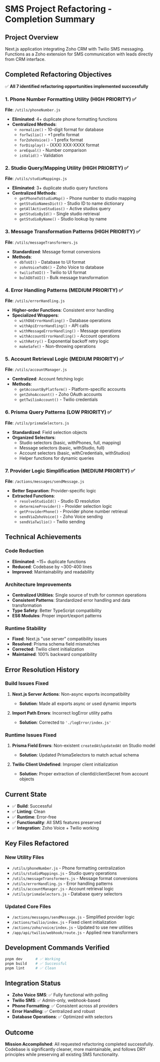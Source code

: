 # SMS Project Refactoring - Completion Summary

## Project Overview
Next.js application integrating Zoho CRM with Twilio SMS messaging. Functions as a Zoho extension for SMS communication with leads directly from CRM interface.

## Completed Refactoring Objectives
✅ **All 7 identified refactoring opportunities implemented successfully**

### 1. Phone Number Formatting Utility (HIGH PRIORITY) ✅
**File**: `/utils/phoneNumber.js`
- **Eliminated**: 4+ duplicate phone formatting functions
- **Centralized Methods**:
  - `normalize()` - 10-digit format for database
  - `forTwilio()` - +1 prefix format 
  - `forZohoVoice()` - 1 prefix format
  - `forDisplay()` - (XXX) XXX-XXXX format
  - `areEqual()` - Number comparison
  - `isValid()` - Validation

### 2. Studio Query/Mapping Utility (HIGH PRIORITY) ✅
**File**: `/utils/studioMappings.js`
- **Eliminated**: 3+ duplicate studio query functions
- **Centralized Methods**:
  - `getPhoneToStudioMap()` - Phone number to studio mapping
  - `getStudioNamesDict()` - Studio ID to name dictionary
  - `getAllActiveStudios()` - Active studios query
  - `getStudioById()` - Single studio retrieval
  - `getStudioByName()` - Studio lookup by name

### 3. Message Transformation Patterns (HIGH PRIORITY) ✅
**File**: `/utils/messageTransformers.js`
- **Standardized**: Message format conversions
- **Methods**:
  - `dbToUI()` - Database to UI format
  - `zohoVoiceToDb()` - Zoho Voice to database
  - `twilioToUI()` - Twilio to UI format
  - `bulkDbToUI()` - Bulk message transformation

### 4. Error Handling Patterns (MEDIUM PRIORITY) ✅
**File**: `/utils/errorHandling.js`
- **Higher-order Functions**: Consistent error handling
- **Specialized Wrappers**:
  - `withDbErrorHandling()` - Database operations
  - `withApiErrorHandling()` - API calls
  - `withMessageErrorHandling()` - Message operations
  - `withAccountErrorHandling()` - Account operations
  - `withRetry()` - Exponential backoff retry logic
  - `makeSafe()` - Non-throwing operations

### 5. Account Retrieval Logic (MEDIUM PRIORITY) ✅
**File**: `/utils/accountManager.js`
- **Centralized**: Account fetching logic
- **Methods**:
  - `getAccountByPlatform()` - Platform-specific accounts
  - `getZohoAccount()` - Zoho OAuth accounts
  - `getTwilioAccount()` - Twilio credentials

### 6. Prisma Query Patterns (LOW PRIORITY) ✅
**File**: `/utils/prismaSelectors.js`
- **Standardized**: Field selection objects
- **Organized Selectors**:
  - Studio selectors (basic, withPhones, full, mapping)
  - Message selectors (basic, withStudio, full)
  - Account selectors (basic, withCredentials, withStudios)
  - Helper functions for dynamic queries

### 7. Provider Logic Simplification (MEDIUM PRIORITY) ✅
**File**: `/actions/messages/sendMessage.js`
- **Better Separation**: Provider-specific logic
- **Extracted Functions**:
  - `resolveStudioId()` - Studio ID resolution
  - `determineProvider()` - Provider selection logic
  - `getProviderPhone()` - Provider phone number retrieval
  - `sendViaZohoVoice()` - Zoho Voice sending
  - `sendViaTwilio()` - Twilio sending

## Technical Achievements

### Code Reduction
- **Eliminated**: ~15+ duplicate functions
- **Reduced**: Codebase by ~300-400 lines
- **Improved**: Maintainability and readability

### Architecture Improvements
- **Centralized Utilities**: Single source of truth for common operations
- **Consistent Patterns**: Standardized error handling and data transformation
- **Type Safety**: Better TypeScript compatibility
- **ES6 Modules**: Proper import/export patterns

### Runtime Stability
- **Fixed**: Next.js "use server" compatibility issues
- **Resolved**: Prisma schema field mismatches
- **Corrected**: Twilio client initialization
- **Maintained**: 100% backward compatibility

## Error Resolution History

### Build Issues Fixed
1. **Next.js Server Actions**: Non-async exports incompatibility
   - **Solution**: Made all exports async or used dynamic imports

2. **Import Path Errors**: Incorrect logError utility paths
   - **Solution**: Corrected to `'./logError/index.js'`

### Runtime Issues Fixed
1. **Prisma Field Errors**: Non-existent `createdAt`/`updatedAt` on Studio model
   - **Solution**: Updated PrismaSelectors to match actual schema

2. **Twilio Client Undefined**: Improper client initialization
   - **Solution**: Proper extraction of clientId/clientSecret from account objects

## Current State
- ✅ **Build**: Successful
- ✅ **Linting**: Clean
- ✅ **Runtime**: Error-free
- ✅ **Functionality**: All SMS features preserved
- ✅ **Integration**: Zoho Voice + Twilio working

## Key Files Refactored

### New Utility Files
- `/utils/phoneNumber.js` - Phone formatting centralization
- `/utils/studioMappings.js` - Studio query operations
- `/utils/messageTransformers.js` - Message format conversions
- `/utils/errorHandling.js` - Error handling patterns
- `/utils/accountManager.js` - Account retrieval logic
- `/utils/prismaSelectors.js` - Database query selectors

### Updated Core Files
- `/actions/messages/sendMessage.js` - Simplified provider logic
- `/actions/twilio/index.js` - Fixed client initialization
- `/actions/zoho/voice/index.js` - Updated to use new utilities
- `/app/api/twilio/webhook/route.js` - Applied new transformers

## Development Commands Verified
```bash
pnpm dev      # ✅ Working
pnpm build    # ✅ Successful
pnpm lint     # ✅ Clean
```

## Integration Status
- **Zoho Voice SMS**: ✅ Fully functional with polling
- **Twilio SMS**: ✅ Admin-only, webhook-based
- **Phone Formatting**: ✅ Consistent across all providers
- **Error Handling**: ✅ Centralized and robust
- **Database Operations**: ✅ Optimized with selectors

## Outcome
**Mission Accomplished**: All requested refactoring completed successfully. Codebase is significantly cleaner, more maintainable, and follows DRY principles while preserving all existing SMS functionality.